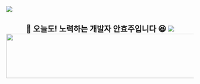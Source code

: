 <img src="https://capsule-render.vercel.app/api?type=waving&color=E52020&height=150&section=header" />
<h2 align="center"> 🙌 오늘도! 노력하는 개발자 안효주입니다 😆
<img src="https://capsule-render.vercel.app/api?type=waving&color=E52020&height=150&section=footer" />
<a href="https://www.gitanimals.org/en_US?utm_medium=image&utm_source=anju0210&utm_content=line">
  <img
    src="https://render.gitanimals.org/lines/anju0210"
    width="600"
    height="120"
  />
</a>
  

<!--
**anju0210/anju0210** is a ✨ _special_ ✨ repository because its `README.md` (this file) appears on your GitHub profile.

Here are some ideas to get you started:

- 🔭 I’m currently working on ...
- 🌱 I’m currently learning ...
- 👯 I’m looking to collaborate on ...
- 🤔 I’m looking for help with ...
- 💬 Ask me about ...
- 📫 How to reach me: ...
- 😄 Pronouns: ...
- ⚡ Fun fact: ...
-->
